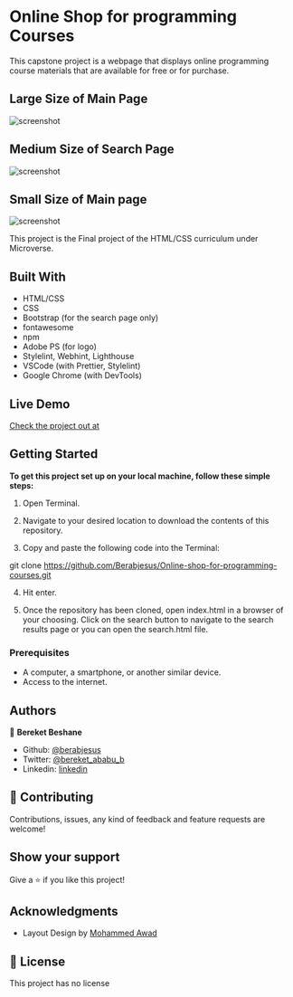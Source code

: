 # Online Shop for programming Courses
This capstone project is a webpage that displays online programming course materials that are available for free or for purchase.

## Large Size of Main Page

![screenshot](images/screen/main.png)

## Medium Size of Search Page 

![screenshot](images/screen/search.png)

## Small Size of Main page

![screenshot](images/screen/small.png)

This project is the Final project of the HTML/CSS curriculum under Microverse. 

## Built With

- HTML/CSS
- CSS 
- Bootstrap (for the search page only)
- fontawesome
- npm
- Adobe PS (for logo)
- Stylelint, Webhint, Lighthouse
- VSCode (with Prettier, Stylelint)
- Google Chrome (with DevTools)

## Live Demo

[Check the project out at](https://rawcdn.githack.com/Berabjesus/Online-shop-for-programming-courses/f03f4861c4e96fd45e85eb2815bab024f310a211/index.html)

## Getting Started

**To get this project set up on your local machine, follow these simple steps:**

1. Open Terminal.

2. Navigate to your desired location to download the contents of this repository.

3. Copy and paste the following code into the Terminal:

git clone https://github.com/Berabjesus/Online-shop-for-programming-courses.git

4. Hit enter.

5. Once the repository has been cloned, open index.html in a browser of your choosing. Click on the search button to navigate to the search results page or you can open the search.html file.

### Prerequisites

- A computer, a smartphone, or another similar device.
- Access to the internet.

## Authors

👤 **Bereket Beshane**

- Github: [@berabjesus](https://github.com/Berabjesus)
- Twitter: [@bereket_ababu_b](https://twitter.com/bereket_ababu_b)
- Linkedin: [linkedin](https://www.linkedin.com/in/bereket-beshane-a1b75a1a9/)

## 🤝 Contributing

Contributions, issues, any kind of feedback and feature requests are welcome!

## Show your support

Give a ⭐️ if you like this project!

## Acknowledgments

- Layout Design by [Mohammed Awad](https://www.behance.net/M_Awad)


## 📝 License

This project has no license
